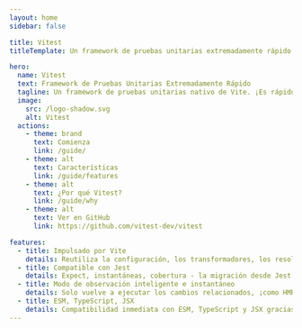 ```yaml
---
layout: home
sidebar: false

title: Vitest
titleTemplate: Un framework de pruebas unitarias extremadamente rápido impulsado por Vite

hero:
  name: Vitest
  text: Framework de Pruebas Unitarias Extremadamente Rápido
  tagline: Un framework de pruebas unitarias nativo de Vite. ¡Es rápido!
  image:
    src: /logo-shadow.svg
    alt: Vitest
  actions:
    - theme: brand
      text: Comienza
      link: /guide/
    - theme: alt
      text: Características
      link: /guide/features
    - theme: alt
      text: ¿Por qué Vitest?
      link: /guide/why
    - theme: alt
      text: Ver en GitHub
      link: https://github.com/vitest-dev/vitest

features:
  - title: Impulsado por Vite
    details: Reutiliza la configuración, los transformadores, los resolutores y los plugins de Vite - de forma consistente en tu aplicación y en las pruebas.
  - title: Compatible con Jest
    details: Expect, instantáneas, cobertura - la migración desde Jest es sencilla.
  - title: Modo de observación inteligente e instantáneo
    details: Solo vuelve a ejecutar los cambios relacionados, ¡como HMR para pruebas!
  - title: ESM, TypeScript, JSX
    details: Compatibilidad inmediata con ESM, TypeScript y JSX gracias a esbuild
---
```


